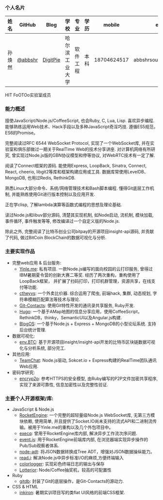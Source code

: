 ### 个人名片
<table>
	<thead>
	<th>姓名</th><th>GitHub</th><th>Blog</th><th>学校</th><th>专业</th><th>学历</th><th>mobile</th><th>email</th>
	</thead>
	<tbody>
	<tr>
	<td>孙焕然</td><td><a href="http://github.com/abbshr">@abbshr</a></td><td><a href="http://digitpie.cf">DigitPie</a></td><td>哈尔滨工业大学</td><td>软件工程</td><td>本科</td><td>18704624517</td><td>abbshrsoufii@gmail.com</td>
	</tr>
   </tbody>
</table>

HIT FoOTOo实验室成员

### 能力概述

擅使JavaScript/Node.js/CoffeeScript, 也会Ruby, C, Lua, Lisp. 喜欢异步编程. 能够熟练运用Web技术、Hack手段以及多种JavaScript奇淫巧技. 遵循ES5规范， ES6的Promise。

完整阅读过RFC 6544 WebSocket Protocol, 实现了一个WebSocket库, 并在实验室和俱乐部做过一期关于RealTime Web的技术分享讲座. 对计算机网络有所研究, 曾实现过Node.js版的GBN协议模型和停等协议, 对WebRTC技术有一定了解.

阅读了Connect框架的源码. 能使用Express, LoopBack, Sinatra, Connect, React, cheerio, libgit2等库和框架构建应用或工具. 数据库常使用LevelDB、MongoDB, 也用过Redis, RethinkDB.

熟悉Linux大部分命令、系统/网络管理技术和Bash脚本编程. 懂得Git底层工作机制, 并能熟练使用Git进行版本控制以及应用开发.

正在学clisp, 了解lambda演算等函数式编程的思想及理论基础.

读过Node.js和libuv部分源码, 清楚其实现机制, 如Node启动, 流机制, 模块加载, 事件循环, 事件触发等等, 修改编译过一个自定义版的Node.js.

除此之外, 完整阅读了比特币创业公司bitpay的开源项目insight-api源码, 并贡献了代码, 做过BitCoin BlockChain的数据可视化与分析.

### 主要实现作品

- 完整web应用 & 后台服务:
	* [Yinle.me](https://github.com/abbshr/Yinle.me-architecture): 私有项目. 一款Node.js编写的面向校园的云打印服务, 曾得过IBM暑期夏令营的创新大赛二等奖. 经历了两次重构，重构使用了LoopBack框架，
		并扩展了扫码打印，打印机群管理，资源共享，在线支付等功能.
	* [ctheyvs](https://github.com/abbshr/ctheyvs): 一个外卖比价器. 综合运用了爬虫, 前端hack, 集群, 动态规划, 字符串模糊匹配算法等技术与理论.
	* [Git-Contacts](https://github.com/abbshr/Git-Contacts): 使用Git特性开发的通讯录共享服务, Ruby开发.
	* [Hugo](https://github.com/abbshr/lbs-app): 一个基于AMap地图的信息分享应用，使用CoffeeScript，RethinkDB，thinky，SemanticUI以及Angular.js构建.
	* [BlogOS](https://github.com/abbshr/BlogOS): 一个基于Node.js + Express + MongoDB的小型论坛系统. 支持后台统计管理.
- 数据可视化:
    * [env.BTC](https://github.com/abbshr/env.BTC): 基于开源项目insight/insight-api开发的比特币区块链数据可视化与分析系统, 部分完工.
- 其他应用:
    * [TeamChat](https://github.com/abbshr/FoOTOoRTCA): Node.js驱动, Sokcet.io + Express构建的RealTime团队通讯Web应用.
- 密码学研究:
	* [encryp2p](https://github.com/abbshr/encryp2p): 参考HTTPS的安全模型, 由Ruby编写的P2P文件加密共享程序, 实现了来源可靠性, 信息加密性以及完整性验证.

### 主要个人开源框架/库:
* JavaScript & Node.js
	- [RocketEngine](https://github.com/abbshr/RocketEngine): 一个完整的超轻量级Node.js WebSocket库, 无第三方模块依赖, 使用简单, 并且提供了Socket.IO尚未支持的流式API和二进制流传输。被用于Yinle.me的重构以及几个外包项目中。
	- [execq](https://github.com/abbshr/execQ): 曾用于RocketEngine库内部,  解决异步工作流次序问题.
	- [event.js](https://github.com/abbshr/event.js): 用于RocketEngine前端库内部, 在浏览器端实现异步操作的Pub/Sub观察者体系.
	- [node-adt](https://github.com/abbshr/node-adt): 将JSON数据转换成Tree ADT，增强对JSON数据操纵能力。
	- [read.i](https://github.com/abbshr/read.i): 解决Node.js中异步标准I/O的麻烦,方便终端输入
	- [colorlogger](https://github.com/abbshr/colorlogger): 实现彩色终端日志的输出与保存
	- [Lotterior](https://github.com/abbshr/Lotterior): Node/Coffee抽奖机，较高的可配置性
* Ruby
    - [gitdb](https://github.com/AustinChou/Git-Contacts/tree/git-repository): 封装了Git的底层操作，是Git-Contacts的源动力.
* CSS & HTML
    - [inkiron](https://github.com/abbshr/inkiron): 暑期实训项目写的类flat UI风格的前端CSS框架.
